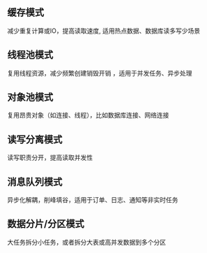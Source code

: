 ## 缓存模式
减少重复计算或IO，提高读取速度, 适用热点数据、数据库读多写少场景

## 线程池模式
复用线程资源，减少频繁创建销毁开销 ，适用于并发任务、异步处理

## 对象池模式
复用昂贵对象（如连接、线程），比如数据库连接、网络连接

## 读写分离模式
读写职责分开，提高读取并发性

## 消息队列模式
异步化解耦，削峰填谷，适用于订单、日志、通知等非实时任务

## 数据分片/分区模式
大任务拆分小任务，或者拆分大表或高并发数据到多个分区
